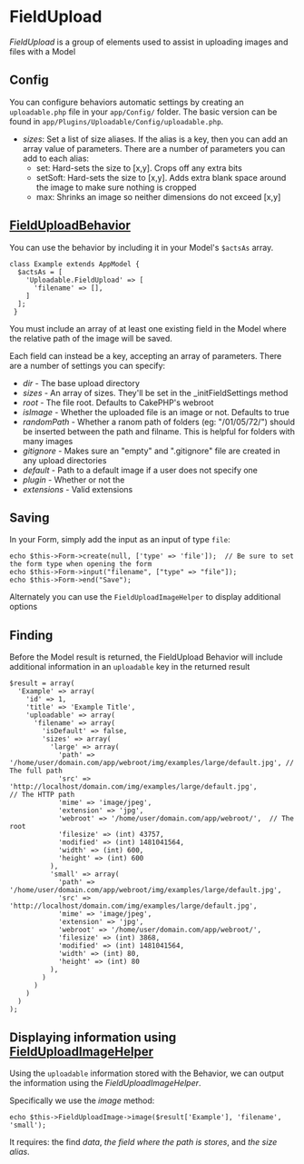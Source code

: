 # FieldUpload
*FieldUpload* is a group of elements used to assist in uploading images and files with a Model

## Config
You can configure behaviors automatic settings by creating an `uploadable.php` file in your `app/Config/` folder. The basic version can be found in `app/Plugins/Uploadable/Config/uploadable.php`.
* *sizes*: Set a list of size aliases. If the alias is a key, then you can add an array value of parameters. There are a number of parameters you can add to each alias:
  * set: Hard-sets the size to [x,y]. Crops off any extra bits
  * setSoft: Hard-sets the size to [x,y]. Adds extra blank space around the image to make sure nothing is cropped
  * max: Shrinks an image so neither dimensions do not exceed [x,y]


## [FieldUploadBehavior](../../tree/master/Model/Behavior/FieldUploadBehavior.php)
You can use the behavior by including it in your Model's `$actsAs` array.
```
class Example extends AppModel {
  $actsAs = [
    'Uploadable.FieldUpload' => [
      'filename' => [],
    ]
  ];
 }
```
You must include an array of at least one existing field in the Model where the relative path of the image will be saved.

Each field can instead be a key, accepting an array of parameters. There are a number of settings you can specify:
* *dir* - The base upload directory
* *sizes* - An array of sizes. They'll be set in the _initFieldSettings method
* *root* - The file root. Defaults to CakePHP's webroot
* *isImage* - Whether the uploaded file is an image or not. Defaults to true
* *randomPath* - Whether a ranom path of folders (eg: "/01/05/72/") should be inserted between the path and filname. This is helpful for folders with many images
* *gitignore* - Makes sure an "empty" and ".gitignore" file are created in any upload directories	
* *default* - Path to a default image if a user does not specify one
* *plugin* - Whether or not the 
* *extensions* - Valid extensions

## Saving
In your Form, simply add the input as an input of type `file`:
```
echo $this->Form->create(null, ['type' => 'file']);  // Be sure to set the form type when opening the form
echo $this->Form->input("filename", ["type" => "file"]);
echo $this->Form->end("Save");
```
Alternately you can use the `FieldUploadImageHelper` to display additional options

## Finding
Before the Model result is returned, the FieldUpload Behavior will include additional information in an `uploadable` key in the returned result
```
$result = array(
  'Example' => array(
    'id' => 1,
    'title' => 'Example Title',
    'uploadable' => array(
      'filename' => array(
        'isDefault' => false,
        'sizes' => array(
          'large' => array(
            'path' => '/home/user/domain.com/app/webroot/img/examples/large/default.jpg', // The full path
            'src' => 'http://localhost/domain.com/img/examples/large/default.jpg',        // The HTTP path
            'mime' => 'image/jpeg',
            'extension' => 'jpg',
            'webroot' => '/home/user/domain.com/app/webroot/',  // The root
            'filesize' => (int) 43757,
            'modified' => (int) 1481041564,
            'width' => (int) 600,
            'height' => (int) 600
          ),
          'small' => array(
            'path' => '/home/user/domain.com/app/webroot/img/examples/large/default.jpg',
            'src' => 'http://localhost/domain.com/img/examples/large/default.jpg',
            'mime' => 'image/jpeg',
            'extension' => 'jpg',
            'webroot' => '/home/user/domain.com/app/webroot/',
            'filesize' => (int) 3868,
            'modified' => (int) 1481041564,
            'width' => (int) 80,
            'height' => (int) 80
          ),
        )
      )
    )
  )
);
```

## Displaying information using [FieldUploadImageHelper](../../tree/master/View/Helpers/FieldUploadImageHelper.php)
Using the `uploadable` information stored with the Behavior, we can output the information using the *FieldUploadImageHelper*.

Specifically we use the *image* method:
```
echo $this->FieldUploadImage->image($result['Example'], 'filename', 'small');
```
It requires: the find _data_, _the field where the path is stores_, and _the size alias_.

